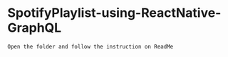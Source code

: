# SpotifyPlaylist-using-ReactNative-GraphQL

```
Open the folder and follow the instruction on ReadMe
```
